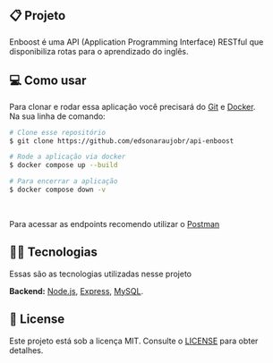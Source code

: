 ## 📋 Projeto

Enboost é uma API (Application Programming Interface) RESTful que disponibiliza rotas para o aprendizado do inglês.
<br>

## 💻 Como usar

Para clonar e rodar essa aplicação você precisará do [Git](https://git-scm.com) e [Docker](https://www.docker.com/). 
<br>
Na sua linha de comando:

```bash
# Clone esse repositório
$ git clone https://github.com/edsonaraujobr/api-enboost

# Rode a aplicação via docker
$ docker compose up --build

# Para encerrar a aplicação
$ docker compose down -v
```
<br>

Para acessar as endpoints recomendo utilizar o [Postman](https://postman.com/) 

## 👨‍💻 Tecnologias

Essas são as tecnologias utilizadas nesse projeto

**Backend:** [Node.js](https://nodejs.org/en/), [Express](https://expressjs.com/pt-br/), [MySQL](https://www.mysql.com/). <br>

## 📝 License

Este projeto está sob a licença MIT. Consulte o [LICENSE](https://github.com/edsonaraujobr/api-enboost/blob/main/LICENSE) para obter detalhes.











   





